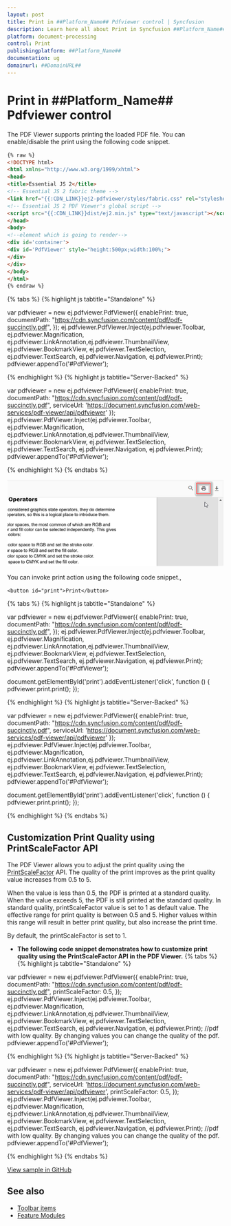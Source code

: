 ```yaml
---
layout: post
title: Print in ##Platform_Name## Pdfviewer control | Syncfusion
description: Learn here all about Print in Syncfusion ##Platform_Name## Pdfviewer control of Syncfusion Essential JS 2 and more.
platform: document-processing
control: Print
publishingplatform: ##Platform_Name##
documentation: ug
domainurl: ##DomainURL##
---
```

# Print in ##Platform_Name## Pdfviewer control

The PDF Viewer supports printing the loaded PDF file. You can enable/disable the print using the following code snippet.

```html
{% raw %}
<!DOCTYPE html>
<html xmlns="http://www.w3.org/1999/xhtml">
<head>
<title>Essential JS 2</title>
<!-- Essential JS 2 fabric theme -->
<link href="{{:CDN_LINK}}ej2-pdfviewer/styles/fabric.css" rel="stylesheet" type="text/css"/>
<!-- Essential JS 2 PDF Viewer's global script -->
<script src="{{:CDN_LINK}}dist/ej2.min.js" type="text/javascript"></script>
</head>
<body>
<!--element which is going to render-->
<div id='container'>
<div id='PdfViewer' style="height:500px;width:100%;">
</div>
</div>
</body>
</html>
{% endraw %}
```

{% tabs %}
{% highlight js tabtitle="Standalone" %}

var pdfviewer = new ej.pdfviewer.PdfViewer({
                    enablePrint: true,
                    documentPath: "https://cdn.syncfusion.com/content/pdf/pdf-succinctly.pdf",
                });
ej.pdfviewer.PdfViewer.Inject(ej.pdfviewer.Toolbar, ej.pdfviewer.Magnification, ej.pdfviewer.LinkAnnotation,ej.pdfviewer.ThumbnailView, ej.pdfviewer.BookmarkView, ej.pdfviewer.TextSelection, ej.pdfviewer.TextSearch, ej.pdfviewer.Navigation, ej.pdfviewer.Print);
pdfviewer.appendTo('#PdfViewer');

{% endhighlight %}
{% highlight js tabtitle="Server-Backed" %}

var pdfviewer = new ej.pdfviewer.PdfViewer({
                    enablePrint: true,
                    documentPath: "https://cdn.syncfusion.com/content/pdf/pdf-succinctly.pdf",
                    serviceUrl: 'https://document.syncfusion.com/web-services/pdf-viewer/api/pdfviewer'
                });
ej.pdfviewer.PdfViewer.Inject(ej.pdfviewer.Toolbar, ej.pdfviewer.Magnification, ej.pdfviewer.LinkAnnotation,ej.pdfviewer.ThumbnailView, ej.pdfviewer.BookmarkView, ej.pdfviewer.TextSelection, ej.pdfviewer.TextSearch, ej.pdfviewer.Navigation, ej.pdfviewer.Print);
pdfviewer.appendTo('#PdfViewer');

{% endhighlight %}
{% endtabs %}

![Alt text](./images/print.png)

You can invoke print action using the following code snippet.,

```
<button id="print">Print</button>

```

{% tabs %}
{% highlight js tabtitle="Standalone" %}

var pdfviewer = new ej.pdfviewer.PdfViewer({
                    enablePrint: true,
                    documentPath: "https://cdn.syncfusion.com/content/pdf/pdf-succinctly.pdf",
                });
ej.pdfviewer.PdfViewer.Inject(ej.pdfviewer.Toolbar, ej.pdfviewer.Magnification, ej.pdfviewer.LinkAnnotation,ej.pdfviewer.ThumbnailView, ej.pdfviewer.BookmarkView, ej.pdfviewer.TextSelection, ej.pdfviewer.TextSearch, ej.pdfviewer.Navigation, ej.pdfviewer.Print);
pdfviewer.appendTo('#PdfViewer');

document.getElementById('print').addEventListener('click', function () {
   pdfviewer.print.print();
});


{% endhighlight %}
{% highlight js tabtitle="Server-Backed" %}

var pdfviewer = new ej.pdfviewer.PdfViewer({
                    enablePrint: true,
                    documentPath: "https://cdn.syncfusion.com/content/pdf/pdf-succinctly.pdf",
                    serviceUrl: 'https://document.syncfusion.com/web-services/pdf-viewer/api/pdfviewer'
                });
ej.pdfviewer.PdfViewer.Inject(ej.pdfviewer.Toolbar, ej.pdfviewer.Magnification, ej.pdfviewer.LinkAnnotation,ej.pdfviewer.ThumbnailView, ej.pdfviewer.BookmarkView, ej.pdfviewer.TextSelection, ej.pdfviewer.TextSearch, ej.pdfviewer.Navigation, ej.pdfviewer.Print);
pdfviewer.appendTo('#PdfViewer');

document.getElementById('print').addEventListener('click', function () {
   pdfviewer.print.print();
});

{% endhighlight %}
{% endtabs %}

## Customization Print Quality using PrintScaleFactor API

The PDF Viewer allows you to adjust the print quality using the [PrintScaleFactor](https://ej2.syncfusion.com/javascript/documentation/api/pdfviewer/#printScaleFactor) API. The quality of the print improves as the print quality value increases from 0.5 to 5.

When the value is less than 0.5, the PDF is printed at a standard quality. When the value exceeds 5, the PDF is still printed at the standard quality. In standard quality, printScaleFactor value is set to 1 as default value.
The effective range for print quality is between 0.5 and 5. Higher values within this range will result in better print quality, but also increase the print time.

By default, the printScaleFactor is set to 1.

* **The following code snippet demonstrates how to customize print quality using the PrintScaleFactor API in the PDF Viewer.**
{% tabs %}
{% highlight js tabtitle="Standalone" %}

var pdfviewer = new ej.pdfviewer.PdfViewer({
                    enablePrint: true,
                    documentPath: "https://cdn.syncfusion.com/content/pdf/pdf-succinctly.pdf",
                    printScaleFactor: 0.5,
                });
ej.pdfviewer.PdfViewer.Inject(ej.pdfviewer.Toolbar, ej.pdfviewer.Magnification, ej.pdfviewer.LinkAnnotation,ej.pdfviewer.ThumbnailView, ej.pdfviewer.BookmarkView, ej.pdfviewer.TextSelection, ej.pdfviewer.TextSearch, ej.pdfviewer.Navigation, ej.pdfviewer.Print);
//pdf with low quality. By changing values you can change the quality of the pdf.
pdfviewer.appendTo('#PdfViewer');

{% endhighlight %}
{% highlight js tabtitle="Server-Backed" %}

var pdfviewer = new ej.pdfviewer.PdfViewer({
                    enablePrint: true,
                    documentPath: "https://cdn.syncfusion.com/content/pdf/pdf-succinctly.pdf",
                    serviceUrl: 'https://document.syncfusion.com/web-services/pdf-viewer/api/pdfviewer',
                    printScaleFactor: 0.5,
                });
ej.pdfviewer.PdfViewer.Inject(ej.pdfviewer.Toolbar, ej.pdfviewer.Magnification, ej.pdfviewer.LinkAnnotation,ej.pdfviewer.ThumbnailView, ej.pdfviewer.BookmarkView, ej.pdfviewer.TextSelection, ej.pdfviewer.TextSearch, ej.pdfviewer.Navigation, ej.pdfviewer.Print);
//pdf with low quality. By changing values you can change the quality of the pdf.
pdfviewer.appendTo('#PdfViewer');

{% endhighlight %}
{% endtabs %}

[View sample in GitHub](https://github.com/SyncfusionExamples/javascript-pdf-viewer-examples/tree/master/How%20to/Customize%20Print%20Quality)

## See also

* [Toolbar items](./toolbar)
* [Feature Modules](./feature-module)
